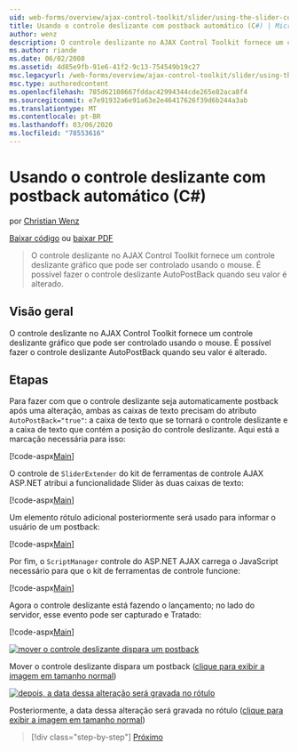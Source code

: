```yaml
---
uid: web-forms/overview/ajax-control-toolkit/slider/using-the-slider-control-with-auto-postback-cs
title: Usando o controle deslizante com postback automático (C#) | Microsoft Docs
author: wenz
description: O controle deslizante no AJAX Control Toolkit fornece um controle deslizante gráfico que pode ser controlado usando o mouse. É possível fazer com que o controle deslizante autolance...
ms.author: riande
ms.date: 06/02/2008
ms.assetid: 4d85e9fb-91e6-41f2-9c13-754549b19c27
msc.legacyurl: /web-forms/overview/ajax-control-toolkit/slider/using-the-slider-control-with-auto-postback-cs
msc.type: authoredcontent
ms.openlocfilehash: 785d62108667fddac42994344cde265e82aca8f4
ms.sourcegitcommit: e7e91932a6e91a63e2e46417626f39d6b244a3ab
ms.translationtype: MT
ms.contentlocale: pt-BR
ms.lasthandoff: 03/06/2020
ms.locfileid: "78553616"
---
```

# <a name="using-the-slider-control-with-auto-postback-c"></a>Usando o controle deslizante com postback automático (C#)

por [Christian Wenz](https://github.com/wenz)

[Baixar código](https://download.microsoft.com/download/9/3/f/93f8daea-bebd-4821-833b-95205389c7d0/Slider1.cs.zip) ou [baixar PDF](https://download.microsoft.com/download/b/6/a/b6ae89ee-df69-4c87-9bfb-ad1eb2b23373/slider1CS.pdf)

> O controle deslizante no AJAX Control Toolkit fornece um controle deslizante gráfico que pode ser controlado usando o mouse. É possível fazer o controle deslizante AutoPostBack quando seu valor é alterado.

## <a name="overview"></a>Visão geral

O controle deslizante no AJAX Control Toolkit fornece um controle deslizante gráfico que pode ser controlado usando o mouse. É possível fazer o controle deslizante AutoPostBack quando seu valor é alterado.

## <a name="steps"></a>Etapas

Para fazer com que o controle deslizante seja automaticamente postback após uma alteração, ambas as caixas de texto precisam do atributo `AutoPostBack="true"`: a caixa de texto que se tornará o controle deslizante e a caixa de texto que contém a posição do controle deslizante. Aqui está a marcação necessária para isso:

[!code-aspx[Main](using-the-slider-control-with-auto-postback-cs/samples/sample1.aspx)]

O controle de `SliderExtender` do kit de ferramentas de controle AJAX ASP.NET atribui a funcionalidade Slider às duas caixas de texto:

[!code-aspx[Main](using-the-slider-control-with-auto-postback-cs/samples/sample2.aspx)]

Um elemento rótulo adicional posteriormente será usado para informar o usuário de um postback:

[!code-aspx[Main](using-the-slider-control-with-auto-postback-cs/samples/sample3.aspx)]

Por fim, o `ScriptManager` controle do ASP.NET AJAX carrega o JavaScript necessário para que o kit de ferramentas de controle funcione:

[!code-aspx[Main](using-the-slider-control-with-auto-postback-cs/samples/sample4.aspx)]

Agora o controle deslizante está fazendo o lançamento; no lado do servidor, esse evento pode ser capturado e Tratado:

[!code-aspx[Main](using-the-slider-control-with-auto-postback-cs/samples/sample5.aspx)]

[![mover o controle deslizante dispara um postback](using-the-slider-control-with-auto-postback-cs/_static/image2.png)](using-the-slider-control-with-auto-postback-cs/_static/image1.png)

Mover o controle deslizante dispara um postback ([clique para exibir a imagem em tamanho normal](using-the-slider-control-with-auto-postback-cs/_static/image3.png))

[![depois, a data dessa alteração será gravada no rótulo](using-the-slider-control-with-auto-postback-cs/_static/image5.png)](using-the-slider-control-with-auto-postback-cs/_static/image4.png)

Posteriormente, a data dessa alteração será gravada no rótulo ([clique para exibir a imagem em tamanho normal](using-the-slider-control-with-auto-postback-cs/_static/image6.png))

> [!div class="step-by-step"]
> [Próximo](databinding-the-slider-control-cs.md)
